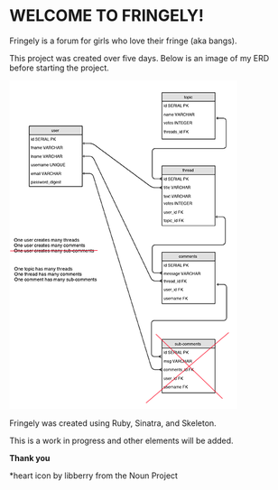 # WELCOME TO FRINGELY!

Fringely is a forum for girls who love their fringe (aka bangs).

This project was created over five days. Below is an image of my ERD before starting the project.

![ERD for Fringely Forum](https://github.com/mjkraus/project-forum/blob/master/public/images/ERD.png)

Fringely was created using Ruby, Sinatra, and Skeleton.

This is a work in progress and other elements will be added.

**Thank you**

*heart icon by libberry from the Noun Project


